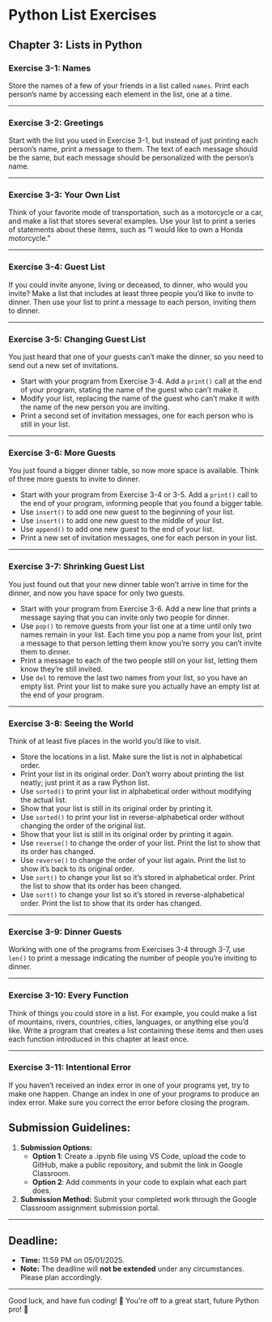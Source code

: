 # Python List Exercises

## Chapter 3: Lists in Python

### Exercise 3-1: Names

Store the names of a few of your friends in a list called `names`. Print each person’s name by accessing each element in the list, one at a time.

---

### Exercise 3-2: Greetings

Start with the list you used in Exercise 3-1, but instead of just printing each person’s name, print a message to them. The text of each message should be the same, but each message should be personalized with the person’s name.

---

### Exercise 3-3: Your Own List

Think of your favorite mode of transportation, such as a motorcycle or a car, and make a list that stores several examples. Use your list to print a series of statements about these items, such as “I would like to own a Honda motorcycle.”

---

### Exercise 3-4: Guest List

If you could invite anyone, living or deceased, to dinner, who would you invite? Make a list that includes at least three people you’d like to invite to dinner. Then use your list to print a message to each person, inviting them to dinner.

---

### Exercise 3-5: Changing Guest List

You just heard that one of your guests can’t make the dinner, so you need to send out a new set of invitations.

- Start with your program from Exercise 3-4. Add a `print()` call at the end of your program, stating the name of the guest who can’t make it.
- Modify your list, replacing the name of the guest who can’t make it with the name of the new person you are inviting.
- Print a second set of invitation messages, one for each person who is still in your list.

---

### Exercise 3-6: More Guests

You just found a bigger dinner table, so now more space is available. Think of three more guests to invite to dinner.

- Start with your program from Exercise 3-4 or 3-5. Add a `print()` call to the end of your program, informing people that you found a bigger table.
- Use `insert()` to add one new guest to the beginning of your list.
- Use `insert()` to add one new guest to the middle of your list.
- Use `append()` to add one new guest to the end of your list.
- Print a new set of invitation messages, one for each person in your list.

---

### Exercise 3-7: Shrinking Guest List

You just found out that your new dinner table won’t arrive in time for the dinner, and now you have space for only two guests.

- Start with your program from Exercise 3-6. Add a new line that prints a message saying that you can invite only two people for dinner.
- Use `pop()` to remove guests from your list one at a time until only two names remain in your list. Each time you pop a name from your list, print a message to that person letting them know you’re sorry you can’t invite them to dinner.
- Print a message to each of the two people still on your list, letting them know they’re still invited.
- Use `del` to remove the last two names from your list, so you have an empty list. Print your list to make sure you actually have an empty list at the end of your program.

---

### Exercise 3-8: Seeing the World

Think of at least five places in the world you’d like to visit.

- Store the locations in a list. Make sure the list is not in alphabetical order.
- Print your list in its original order. Don’t worry about printing the list neatly; just print it as a raw Python list.
- Use `sorted()` to print your list in alphabetical order without modifying the actual list.
- Show that your list is still in its original order by printing it.
- Use `sorted()` to print your list in reverse-alphabetical order without changing the order of the original list.
- Show that your list is still in its original order by printing it again.
- Use `reverse()` to change the order of your list. Print the list to show that its order has changed.
- Use `reverse()` to change the order of your list again. Print the list to show it’s back to its original order.
- Use `sort()` to change your list so it’s stored in alphabetical order. Print the list to show that its order has been changed.
- Use `sort()` to change your list so it’s stored in reverse-alphabetical order. Print the list to show that its order has changed.

---

### Exercise 3-9: Dinner Guests

Working with one of the programs from Exercises 3-4 through 3-7, use `len()` to print a message indicating the number of people you’re inviting to dinner.

---

### Exercise 3-10: Every Function

Think of things you could store in a list. For example, you could make a list of mountains, rivers, countries, cities, languages, or anything else you’d like. Write a program that creates a list containing these items and then uses each function introduced in this chapter at least once.

---

### Exercise 3-11: Intentional Error

If you haven’t received an index error in one of your programs yet, try to make one happen. Change an index in one of your programs to produce an index error. Make sure you correct the error before closing the program.

## **Submission Guidelines:**

1. **Submission Options:**
   - **Option 1**: Create a .ipynb file using VS Code, upload the code to GitHub, make a public repository, and submit the link in Google Classroom.
   - **Option 2**: Add comments in your code to explain what each part does.
2. **Submission Method:** Submit your completed work through the Google Classroom assignment submission portal.

---

## **Deadline:**

- **Time:** 11:59 PM on 05/01/2025.
- **Note:** The deadline will **not be extended** under any circumstances. Please plan accordingly.

---

Good luck, and have fun coding! 🎉 You're off to a great start, future Python pro! 🚀
